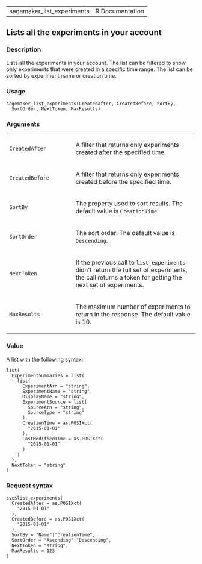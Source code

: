 <table style="width: 100%;">
<tbody>
<tr class="odd">
<td>sagemaker_list_experiments</td>
<td style="text-align: right;">R Documentation</td>
</tr>
</tbody>
</table>

## Lists all the experiments in your account

### Description

Lists all the experiments in your account. The list can be filtered to
show only experiments that were created in a specific time range. The
list can be sorted by experiment name or creation time.

### Usage

    sagemaker_list_experiments(CreatedAfter, CreatedBefore, SortBy,
      SortOrder, NextToken, MaxResults)

### Arguments

<table>
<colgroup>
<col style="width: 35%" />
<col style="width: 65%" />
</colgroup>
<tbody>
<tr class="odd">
<td><code
id="sagemaker_list_experiments_:_CreatedAfter">CreatedAfter</code></td>
<td><p>A filter that returns only experiments created after the
specified time.</p></td>
</tr>
<tr class="even">
<td><code
id="sagemaker_list_experiments_:_CreatedBefore">CreatedBefore</code></td>
<td><p>A filter that returns only experiments created before the
specified time.</p></td>
</tr>
<tr class="odd">
<td><code id="sagemaker_list_experiments_:_SortBy">SortBy</code></td>
<td><p>The property used to sort results. The default value is
<code>CreationTime</code>.</p></td>
</tr>
<tr class="even">
<td><code
id="sagemaker_list_experiments_:_SortOrder">SortOrder</code></td>
<td><p>The sort order. The default value is
<code>Descending</code>.</p></td>
</tr>
<tr class="odd">
<td><code
id="sagemaker_list_experiments_:_NextToken">NextToken</code></td>
<td><p>If the previous call to <code>list_experiments</code> didn't
return the full set of experiments, the call returns a token for getting
the next set of experiments.</p></td>
</tr>
<tr class="even">
<td><code
id="sagemaker_list_experiments_:_MaxResults">MaxResults</code></td>
<td><p>The maximum number of experiments to return in the response. The
default value is 10.</p></td>
</tr>
</tbody>
</table>

### Value

A list with the following syntax:

    list(
      ExperimentSummaries = list(
        list(
          ExperimentArn = "string",
          ExperimentName = "string",
          DisplayName = "string",
          ExperimentSource = list(
            SourceArn = "string",
            SourceType = "string"
          ),
          CreationTime = as.POSIXct(
            "2015-01-01"
          ),
          LastModifiedTime = as.POSIXct(
            "2015-01-01"
          )
        )
      ),
      NextToken = "string"
    )

### Request syntax

    svc$list_experiments(
      CreatedAfter = as.POSIXct(
        "2015-01-01"
      ),
      CreatedBefore = as.POSIXct(
        "2015-01-01"
      ),
      SortBy = "Name"|"CreationTime",
      SortOrder = "Ascending"|"Descending",
      NextToken = "string",
      MaxResults = 123
    )
